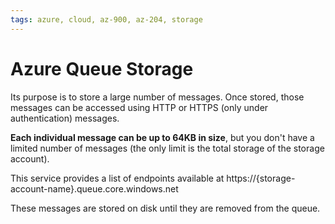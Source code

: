 ```yaml
---
tags: azure, cloud, az-900, az-204, storage
---
```


# Azure Queue Storage

Its purpose is to store a large number of messages. Once stored, those messages can be accessed using HTTP or HTTPS (only under authentication) messages.

**Each individual message can be up to 64KB in size**, but you don't have a limited number of messages (the only limit is the total storage of the storage account).

This service provides a list of endpoints available at https://{storage-account-name}.queue.core.windows.net

These messages are stored on disk until they are removed from the queue.
